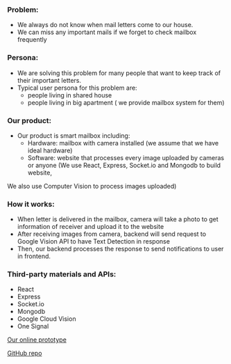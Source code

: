 ### Problem:

- We always do not know when mail letters come to our house.
- We can miss any important mails if we forget to check mailbox frequently

###	Persona:

- We are solving this problem for many people that want to keep track of their important letters.
- Typical user persona for this problem are:
  - people living in shared house
  - people living in big apartment ( we provide mailbox system for them)

### Our product:

- Our product is smart mailbox including:
  - Hardware: mailbox with camera installed (we assume that we have ideal hardware)
  - Software: website that processes every image uploaded by cameras or anyone (We use React, Express, Socket.io and Mongodb to build website,

We also use Computer Vision to process images uploaded)

### How it works:

- When letter is delivered in the mailbox, camera will take a photo to get information of receiver and upload it to the website
- After receiving images from camera, backend will send request to Google Vision API to have Text Detection in response
- Then, our backend processes the response to send notifications to user in frontend.

### Third-party materials and APIs:

- React
- Express
- Socket.io
- Mongodb
- Google Cloud Vision
- One Signal

[Our online prototype](https://aqueous-gorge-93987.herokuapp.com/household-mails)

[GitHub repo](https://github.com/ducthienbui97/UniHackSyd2018)